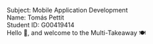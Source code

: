 Subject: Mobile Application Development<br>
Name: Tomás Pettit<br>
Student ID: G00419414<br>
Hello 👋, and welcome to the Multi-Takeaway 🍽️
